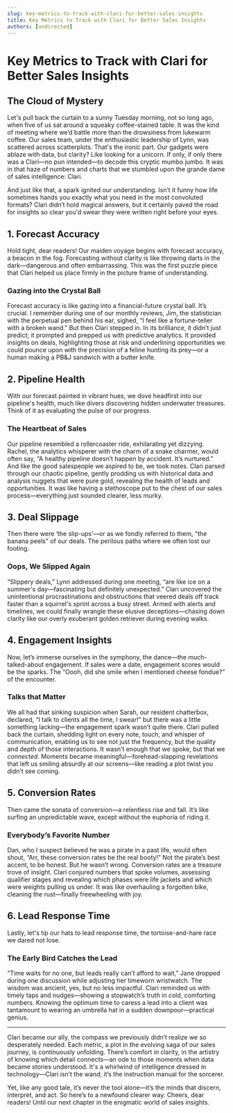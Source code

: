 ```yaml
---
slug: key-metrics-to-track-with-clari-for-better-sales-insights
title: Key Metrics to Track with Clari for Better Sales Insights
authors: [undirected]
---
```



# Key Metrics to Track with Clari for Better Sales Insights

## The Cloud of Mystery 

Let's pull back the curtain to a sunny Tuesday morning, not so long ago, when five of us sat around a squeaky coffee-stained table. It was the kind of meeting where we’d battle more than the drowsiness from lukewarm coffee. Our sales team, under the enthusiastic leadership of Lynn, was scattered across scatterplots. That's the ironic part. Our gadgets were ablaze with data, but clarity? Like looking for a unicorn. If only, if only there was a Clari—no pun intended—to decode this cryptic mumbo jumbo. It was in that haze of numbers and charts that we stumbled upon the grande dame of sales intelligence: Clari.

And just like that, a spark ignited our understanding. Isn’t it funny how life sometimes hands you exactly what you need in the most convoluted formats? Clari didn’t hold magical answers, but it certainly paved the road for insights so clear you'd swear they were written right before your eyes.

## 1. Forecast Accuracy

Hold tight, dear readers! Our maiden voyage begins with forecast accuracy, a beacon in the fog. Forecasting without clarity is like throwing darts in the dark—dangerous and often embarrassing. This was the first puzzle piece that Clari helped us place firmly in the picture frame of understanding.

### Gazing into the Crystal Ball

Forecast accuracy is like gazing into a financial-future crystal ball. It’s crucial. I remember during one of our monthly reviews, Jim, the statistician with the perpetual pen behind his ear, sighed, “I feel like a fortune-teller with a broken wand.” But then Clari stepped in. In its brilliance, it didn’t just predict; it prompted and prepped us with predictive analytics. It provided insights on deals, highlighting those at risk and underlining opportunities we could pounce upon with the precision of a feline hunting its prey—or a human making a PB&J sandwich with a butter knife.

## 2. Pipeline Health

With our forecast painted in vibrant hues, we dove headfirst into our pipeline's health, much like divers discovering hidden underwater treasures. Think of it as evaluating the pulse of our progress.

### The Heartbeat of Sales

Our pipeline resembled a rollercoaster ride, exhilarating yet dizzying. Rachel, the analytics whisperer with the charm of a snake charmer, would often say, “A healthy pipeline doesn’t happen by accident. It’s nurtured.” And like the good salespeople we aspired to be, we took notes. Clari parsed through our chaotic pipeline, gently prodding us with historical data and analysis nuggets that were pure gold, revealing the health of leads and opportunities. It was like having a stethoscope put to the chest of our sales process—everything just sounded clearer, less murky.

## 3. Deal Slippage

Then there were ‘the slip-ups’—or as we fondly referred to them, "the banana peels" of our deals. The perilous paths where we often lost our footing.

### Oops, We Slipped Again

“Slippery deals,” Lynn addressed during one meeting, “are like ice on a summer's day—fascinating but definitely unexpected.” Clari uncovered the unintentional procrastinations and obstructions that veered deals off track faster than a squirrel's sprint across a busy street. Armed with alerts and timelines, we could finally wrangle these elusive deceptions—chasing down clarity like our overly exuberant golden retriever during evening walks.

## 4. Engagement Insights

Now, let’s immerse ourselves in the symphony, the dance—the much-talked-about engagement. If sales were a date, engagement scores would be the sparks. The “Oooh, did she smile when I mentioned cheese fondue?” of the encounter.

### Talks that Matter

We all had that sinking suspicion when Sarah, our resident chatterbox, declared, “I talk to clients all the time, I swear!” but there was a little something lacking—the engagement spark wasn’t quite there. Clari pulled back the curtain, shedding light on every note, touch, and whisper of communication, enabling us to see not just the frequency, but the quality and depth of those interactions. It wasn’t enough that we spoke, but that we *connected*. Moments became meaningful—forehead-slapping revelations that left us smiling absurdly at our screens—like reading a plot twist you didn’t see coming.

## 5. Conversion Rates

Then came the sonata of conversion—a relentless rise and fall. It’s like surfing an unpredictable wave, except without the euphoria of riding it.

### Everybody’s Favorite Number

Dan, who I suspect believed he was a pirate in a past life, would often shout, “Arr, these conversion rates be the real booty!” Not the pirate’s best accent, to be honest. But he wasn’t wrong. Conversion rates are a treasure trove of insight. Clari conjured numbers that spoke volumes, assessing qualifier stages and revealing which phases were life jackets and which were weights pulling us under. It was like overhauling a forgotten bike, cleaning the rust—finally freewheeling with joy.

## 6. Lead Response Time

Lastly, let's tip our hats to lead response time, the tortoise-and-hare race we dared not lose.

### The Early Bird Catches the Lead

“Time waits for no one, but leads really can’t afford to wait,” Jane dropped during one discussion while adjusting her timeworn wristwatch. The wisdom was ancient, yes, but no less impactful. Clari reminded us with timely taps and nudges—showing a stopwatch’s truth in cold, comforting numbers. Knowing the optimum time to caress a lead into a client was tantamount to wearing an umbrella hat in a sudden downpour—practical genius.

---

Clari became our ally, the compass we previously didn’t realize we so desperately needed. Each metric, a plot in the evolving saga of our sales journey, is continuously unfolding. There’s comfort in clarity, in the artistry of knowing which detail connects—an ode to those moments when data became stories understood. It's a whirlwind of intelligence dressed in technology—Clari isn’t the wand; it’s the instruction manual for the sorcerer.

Yet, like any good tale, it’s never the tool alone—it’s the minds that discern, interpret, and act. So here’s to a newfound clearer way. Cheers, dear readers! Until our next chapter in the enigmatic world of sales insights.